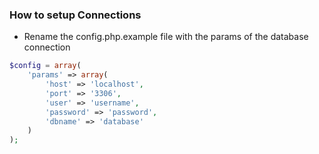 ### How to setup Connections

- Rename the config.php.example file with the params of the database connection

```php
$config = array(
	'params' => array(
		'host' => 'localhost', 
		'port' => '3306', 
		'user' => 'username', 
		'password' => 'password', 
		'dbname' => 'database'
	)
);
```